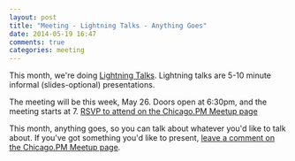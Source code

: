 ```yaml
---
layout: post
title: "Meeting - Lightning Talks - Anything Goes"
date: 2014-05-19 16:47
comments: true
categories: meeting
---
```


This month, we're doing [Lightning Talks](http://en.wikipedia.org/wiki/Lightning_talk). Lightning talks are 5-10 minute informal (slides-optional) presentations.

The meeting will be this week, May 26. Doors open at 6:30pm, and the meeting starts at 7. [RSVP to attend on the Chicago.PM Meetup page](http://www.meetup.com/ChicagoPM/events/183534582/)

This month, anything goes, so you can talk about whatever you'd like to talk about. If you've got something you'd like to present, [leave a comment on the Chicago.PM Meetup page](http://www.meetup.com/ChicagoPM/events/183534582/).
